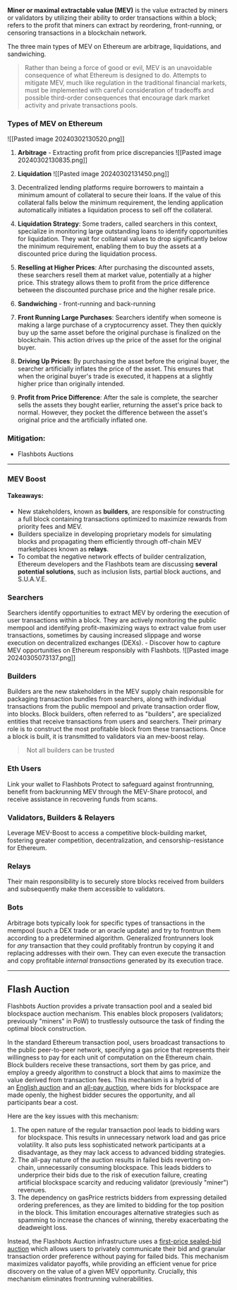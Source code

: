 **Miner or maximal extractable value (MEV)** is the value extracted by miners or validators by utilizing their ability to order transactions within a block;  refers to the profit that miners can extract by reordering, front-running, or censoring transactions in a blockchain network.

The three main types of MEV on Ethereum are arbitrage, liquidations, and sandwiching.

> Rather than being a force of good or evil, MEV is an unavoidable consequence of what Ethereum is designed to do. Attempts to mitigate MEV, much like regulation in the traditional financial markets, must be implemented with careful consideration of tradeoffs and possible third-order consequences that encourage dark market activity and private transactions pools.

### Types of MEV on Ethereum

![[Pasted image 20240302130520.png]]

1. **Arbitrage** - Extracting profit from price discrepancies
![[Pasted image 20240302130835.png]]
2.  **Liquidation**
![[Pasted image 20240302131450.png]]
1. Decentralized lending platforms require borrowers to maintain a minimum amount of collateral to secure their loans. If the value of this collateral falls below the minimum requirement, the lending application automatically initiates a liquidation process to sell off the collateral.
2. **Liquidation Strategy**: Some traders, called searchers in this context, specialize in monitoring large outstanding loans to identify opportunities for liquidation. They wait for collateral values to drop significantly below the minimum requirement, enabling them to buy the assets at a discounted price during the liquidation process.
3. **Reselling at Higher Prices**: After purchasing the discounted assets, these searchers resell them at market value, potentially at a higher price. This strategy allows them to profit from the price difference between the discounted purchase price and the higher resale price.

3. **Sandwiching** - front-running and back-running

1. **Front Running Large Purchases**: Searchers identify when someone is making a large purchase of a cryptocurrency asset. They then quickly buy up the same asset before the original purchase is finalized on the blockchain. This action drives up the price of the asset for the original buyer.
2. **Driving Up Prices**: By purchasing the asset before the original buyer, the searcher artificially inflates the price of the asset. This ensures that when the original buyer's trade is executed, it happens at a slightly higher price than originally intended.
3. **Profit from Price Difference**: After the sale is complete, the searcher sells the assets they bought earlier, returning the asset's price back to normal. However, they pocket the difference between the asset's original price and the artificially inflated one.

### Mitigation:
 - Flashbots Auctions
****
### MEV Boost

#### Takeaways:

- New stakeholders, known as **builders**, are responsible for constructing a full block containing transactions optimized to maximize rewards from priority fees and MEV.
- Builders specialize in developing proprietary models for simulating blocks and propagating them efficiently through off-chain MEV marketplaces known as **relays**.
- To combat the negative network effects of builder centralization, Ethereum developers and the Flashbots team are discussing **several potential solutions**, such as inclusion lists, partial block auctions, and S.U.A.V.E.

### Searchers

Searchers identify opportunities to extract MEV by ordering the execution of user transactions within a block. They are actively monitoring the public mempool and identifying profit-maximizing ways to extract value from user transactions, sometimes by causing increased slippage and worse execution on decentralized exchanges (DEXs). - Discover how to capture MEV opportunities on Ethereum responsibly with Flashbots.
![[Pasted image 20240305073137.png]]

### Builders

Builders are the new stakeholders in the MEV supply chain responsible for packaging transaction bundles from searchers, along with individual transactions from the public mempool and private transaction order flow, into blocks. Block builders, often referred to as "builders", are specialized entities that receive transactions from users and searchers. Their primary role is to construct the most profitable block from these transactions. Once a block is built, it is transmitted to validators via an mev-boost relay.
>  Not all builders can be trusted

### Eth Users

Link your wallet to Flashbots Protect to safeguard against frontrunning, benefit from backrunning MEV through the MEV-Share protocol, and receive assistance in recovering funds from scams.

### Validators, Builders & Relayers

Leverage MEV-Boost to access a competitive block-building market, fostering greater competition, decentralization, and censorship-resistance for Ethereum.

### Relays

Their main responsibility is to securely store blocks received from builders and subsequently make them accessible to validators.

### Bots

Arbitrage bots typically look for specific types of transactions in the mempool (such a DEX trade or an oracle update) and try to frontrun them according to a predetermined algorithm. Generalized frontrunners look for _any_ transaction that they could profitably frontrun by copying it and replacing addresses with their own. They can even execute the transaction and copy profitable _internal transactions_ generated by its execution trace.
****
## Flash Auction

Flashbots Auction provides a private transaction pool and a sealed bid blockspace auction mechanism. This enables block proposers (validators; previously "miners" in PoW) to trustlessly outsource the task of finding the optimal block construction.

In the standard Ethereum transaction pool, users broadcast transactions to the public peer-to-peer network, specifying a gas price that represents their willingness to pay for each unit of computation on the Ethereum chain. Block builders receive these transactions, sort them by gas price, and employ a greedy algorithm to construct a block that aims to maximize the value derived from transaction fees. This mechanism is a hybrid of an [English auction](https://en.wikipedia.org/wiki/English_auction) and an [all-pay auction](https://en.wikipedia.org/wiki/All-pay_auction), where bids for blockspace are made openly, the highest bidder secures the opportunity, and all participants bear a cost.

Here are the key issues with this mechanism:

1. The open nature of the regular transaction pool leads to bidding wars for blockspace. This results in unnecessary network load and gas price volatility. It also puts less sophisticated network participants at a disadvantage, as they may lack access to advanced bidding strategies.
2. The all-pay nature of the auction results in failed bids reverting on-chain, unnecessarily consuming blockspace. This leads bidders to underprice their bids due to the risk of execution failure, creating artificial blockspace scarcity and reducing validator (previously "miner") revenues.
3. The dependency on gasPrice restricts bidders from expressing detailed ordering preferences, as they are limited to bidding for the top position in the block. This limitation encourages alternative strategies such as spamming to increase the chances of winning, thereby exacerbating the deadweight loss.

Instead, the Flashbots Auction infrastructure uses a [first-price sealed-bid auction](https://en.wikipedia.org/wiki/First-price_sealed-bid_auction) which allows users to privately communicate their bid and granular transaction order preference without paying for failed bids. This mechanism maximizes validator payoffs, while providing an efficient venue for price discovery on the value of a given MEV opportunity. Crucially, this mechanism eliminates frontrunning vulnerabilities.